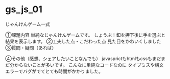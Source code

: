 # gs_js_01
じゃんけんゲーム一式

①課題内容
単純なじゃんけんゲームです。
しょうぶ！釦を押下後に手を選ぶと結果を表示します。
②工夫した点・こだわった点
見た目をかわいくしました
③質問・疑問（あれば）

④その他（感想、シェアしたいことなんでも）
javasprictもhtmlもcssもまだまだ分からないことが多いです。
こんなに単純なコードなのに
タイプミスや構文エラーでバグがでてとても時間がかかりました。
